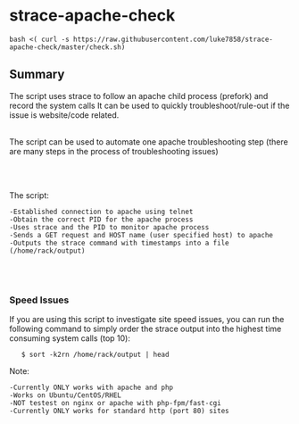 # strace-apache-check

```
bash <( curl -s https://raw.githubusercontent.com/luke7858/strace-apache-check/master/check.sh)
```

## Summary
The script uses strace to follow an apache child process (prefork) and record the system calls
It can be used to quickly troubleshoot/rule-out if the issue is website/code related.
<br />
<br/>

The script can be used to automate one apache troubleshooting step (there are many steps in the process of troubleshooting issues)

<br />

<br />

The script:

    -Established connection to apache using telnet
    -Obtain the correct PID for the apache process
    -Uses strace and the PID to monitor apache process
    -Sends a GET request and HOST name (user specified host) to apache
    -Outputs the strace command with timestamps into a file (/home/rack/output)

<br />

<br />

### Speed Issues

If you are using this script to investigate site speed issues, you can run the following command to simply order the strace output into the highest time consuming system calls (top 10):


       $ sort -k2rn /home/rack/output | head
       

Note:  

    -Currently ONLY works with apache and php
    -Works on Ubuntu/CentOS/RHEL
    -NOT testest on nginx or apache with php-fpm/fast-cgi
    -Currently ONLY works for standard http (port 80) sites

